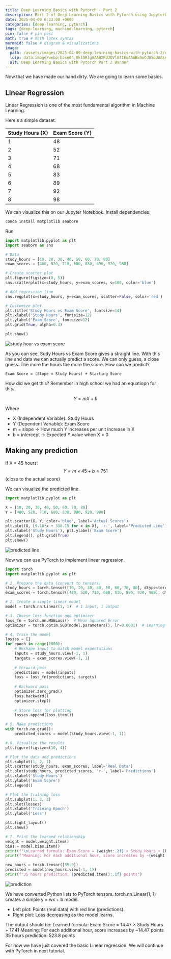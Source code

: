 ```yaml
---
title: Deep Learning Basics with Pytorch - Part 2
description: Part 2 of Deep Learning Basics with Pytorch using JupyterLab
date: 2025-04-09 6:33:00 +0600
categories: [deep-learning, pytorch]
tags: [deep-learning, machine-learning, pytorch]
pin: false # pin post
math: true # math latex syntax
mermaid: false # diagram & visualizations
image:
  path: /assets/images/2025-04-09-deep-learning-basics-with-pytorch-2/deep-learning-basics-banner-2.webp
  lqip: data:image/webp;base64,UklGRlgAAABXRUJQVlA4IEwAAABwAwCdASoUAAsAPzmEuVOvKKWisAgB4CcJYgC7ABrVtaXaUAAA/s2DBAG0CXXVg2oNx6O9rSf7FJgw08q9aJ7lmmvJHpO19QNxoAAA
  alt: Deep Learning Basics with Pytorch Part 2 Banner
---
```


Now that we have made our hand dirty. We are going to learn some basics. 

## Linear Regression
Linear Regression is one of the most fundamental algorithm in Machine Learning.

Here's a simple dataset.

| Study Hours (X) | Exam Score (Y) |
|-----------------|----------------|
|       1         |       48       |
|       2         |       52       |
|       3         |       71       |
|       4         |       68       |
|       5         |       83       |
|       6         |       89       |
|       7         |       92       |
|       8         |       98       |

We can visualize this on our Jupyter Notebook.
Install dependencies:
```bash
conda install matplotlib seaborn
```
Run
```python
import matplotlib.pyplot as plt
import seaborn as sns

# Data
study_hours = [10, 20, 30, 40, 50, 60, 70, 80]
exam_scores = [480, 520, 710, 680, 830, 890, 920, 980]

# Create scatter plot
plt.figure(figsize=(8, 5))
sns.scatterplot(x=study_hours, y=exam_scores, s=100, color='blue')

# Add regression line
sns.regplot(x=study_hours, y=exam_scores, scatter=False, color='red')

# Customize plot
plt.title('Study Hours vs Exam Score', fontsize=14)
plt.xlabel('Study Hours', fontsize=12)
plt.ylabel('Exam Score', fontsize=12)
plt.grid(True, alpha=0.3)

plt.show()
```
![study hour vs exam score](/assets/images/2025-04-09-deep-learning-basics-with-pytorch-2/image-1.webp)


As you can see, Sudy Hours vs Exam Score gives a straight line. With this line and data we can actually predict a score. We can only guess, a close guess. The more the hours the more the score.
How can we predict? 
```
Exam Score = (Slope × Study Hours) + Starting Score
```

How did we get this? Remember in high school we had an equatiopn for this.

$$
Y = mX + b
$$

Where 
- X (Independent Variable): Study Hours
- Y (Dependent Variable): Exam Score
- m = slope → How much Y increases per unit increase in X
- b = intercept → Expected Y value when X = 0

## Making any prediction
If X = 45 hours:
$$
Y=m×45+b≈751 
$$
(close to the actual score)

We can visualize the predicted line.
```python
import matplotlib.pyplot as plt

X = [10, 20, 30, 40, 50, 60, 70, 80]
Y = [480, 520, 710, 680, 830, 890, 920, 980]

plt.scatter(X, Y, color='blue', label='Actual Scores')
plt.plot(X, [9.18*x + 338.15 for x in X], 'r-', label='Predicted Line')
plt.xlabel('Study Hours'), plt.ylabel('Exam Score')
plt.legend(), plt.grid(True)
plt.show()
```
![predicted line](/assets/images/2025-04-09-deep-learning-basics-with-pytorch-2/image.webp)

Now we can use PyTorch to implement linear regression. 
```python
import torch
import matplotlib.pyplot as plt

# 1. Prepare the data (convert to tensors)
study_hours = torch.tensor([10, 20, 30, 40, 50, 60, 70, 80], dtype=torch.float32)
exam_scores = torch.tensor([480, 520, 710, 680, 830, 890, 920, 980], dtype=torch.float32)

# 2. Create a simple linear model
model = torch.nn.Linear(1, 1)  # 1 input, 1 output

# 3. Choose loss function and optimizer
loss_fn = torch.nn.MSELoss()  # Mean Squared Error
optimizer = torch.optim.SGD(model.parameters(), lr=0.0001)  # Learning rate

# 4. Train the model
losses = []
for epoch in range(1000):
    # Reshape input to match model expectations
    inputs = study_hours.view(-1, 1)
    targets = exam_scores.view(-1, 1)
    
    # Forward pass
    predictions = model(inputs)
    loss = loss_fn(predictions, targets)
    
    # Backward pass
    optimizer.zero_grad()
    loss.backward()
    optimizer.step()
    
    # Store loss for plotting
    losses.append(loss.item())

# 5. Make predictions
with torch.no_grad():
    predicted_scores = model(study_hours.view(-1, 1))

# 6. Visualize the results
plt.figure(figsize=(10, 4))

# Plot the data and predictions
plt.subplot(1, 2, 1)
plt.scatter(study_hours, exam_scores, label='Real Data')
plt.plot(study_hours, predicted_scores, 'r-', label='Predictions')
plt.xlabel('Study Hours')
plt.ylabel('Exam Score')
plt.legend()

# Plot the training loss
plt.subplot(1, 2, 2)
plt.plot(losses)
plt.xlabel('Training Epoch')
plt.ylabel('Loss')

plt.tight_layout()
plt.show()

# 7. Print the learned relationship
weight = model.weight.item()
bias = model.bias.item()
print(f"\nLearned formula: Exam Score = {weight:.2f} × Study Hours + {bias:.2f}")
print(f"Meaning: For each additional hour, score increases by ~{weight:.2f} points")

new_hours = torch.tensor([35.0])
predicted = model(new_hours.view(-1, 1))
print(f"35 hours prediction: {predicted.item():.1f} points")
```

![prediction](/assets/images/2025-04-09-deep-learning-basics-with-pytorch-2/Untitled.webp)

We have converted Python lists to PyTorch tensors. torch.nn.Linear(1, 1) creates a simple y = wx + b model.
- Left plot: Points (real data) with red line (predictions).
- Right plot: Loss decreasing as the model learns.

The output should be: 
Learned formula: Exam Score = 14.47 × Study Hours + 17.41
Meaning: For each additional hour, score increases by ~14.47 points
35 hours prediction: 523.8 points

For now we have just covered the basic Linear regression. We will continue with PyTorch in next tutorial.




